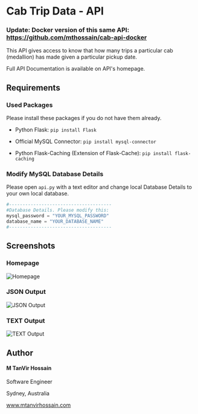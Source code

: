 # Cab Trip Data - API
### Update: Docker version of this same API: https://github.com/mthossain/cab-api-docker
This API gives access to know that how many trips a particular cab (medallion) has made given a particular pickup date.

Full API Documentation is available on API's homepage.


## Requirements
### Used Packages
Please install these packages if you do not have them already.

* Python Flask: `pip install Flask`

* Official MySQL Connector: `pip install mysql-connector`

* Python Flask-Caching (Extension of Flask-Cache): `pip install flask-caching`

### Modify MySQL Database Details
Please open `api.py` with a text editor and change local Database Details to your own local database.

```python
#--------------------------------------
#Database Details. Please modify this:
mysql_password = "YOUR_MYSQL_PASSWORD"
database_name = "YOUR_DATABASE_NAME"
#--------------------------------------
```

## Screenshots
### Homepage
![Homepage](https://i.postimg.cc/T1FZ3wkN/Screen-Shot-2019-01-19-at-9-12-58-pm.png)
### JSON Output
![JSON Output](https://i.postimg.cc/L4WdTCHk/Screen-Shot-2019-01-19-at-9-17-16-pm.png)
### TEXT Output
![TEXT Output](https://i.postimg.cc/bNS7FxJ7/Screen-Shot-2019-01-19-at-9-17-27-pm.png)

## Author
#### M TanVir Hossain

Software Engineer

Sydney, Australia

www.mtanvirhossain.com
